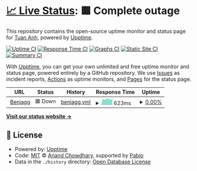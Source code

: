 # [📈 Live Status](https://uptime.benjagg.dev): <!--live status--> **🟥 Complete outage**

This repository contains the open-source uptime monitor and status page for [Tuan Anh](https://www.linkedin.com/in/nttanh6299/), powered by [Upptime](https://github.com/upptime/upptime).

[![Uptime CI](https://github.com/nttanh6299/uptime/workflows/Uptime%20CI/badge.svg)](https://github.com/nttanh6299/uptime/actions?query=workflow%3A%22Uptime+CI%22)
[![Response Time CI](https://github.com/nttanh6299/uptime/workflows/Response%20Time%20CI/badge.svg)](https://github.com/nttanh6299/uptime/actions?query=workflow%3A%22Response+Time+CI%22)
[![Graphs CI](https://github.com/nttanh6299/uptime/workflows/Graphs%20CI/badge.svg)](https://github.com/nttanh6299/uptime/actions?query=workflow%3A%22Graphs+CI%22)
[![Static Site CI](https://github.com/nttanh6299/uptime/workflows/Static%20Site%20CI/badge.svg)](https://github.com/nttanh6299/uptime/actions?query=workflow%3A%22Static+Site+CI%22)
[![Summary CI](https://github.com/nttanh6299/uptime/workflows/Summary%20CI/badge.svg)](https://github.com/nttanh6299/uptime/actions?query=workflow%3A%22Summary+CI%22)

With [Upptime](https://upptime.js.org), you can get your own unlimited and free uptime monitor and status page, powered entirely by a GitHub repository. We use [Issues](https://github.com/nttanh6299/uptime/issues) as incident reports, [Actions](https://github.com/nttanh6299/uptime/actions) as uptime monitors, and [Pages](https://uptime.benjagg.dev) for the status page.

<!--start: status pages-->
<!-- This summary is generated by Upptime (https://github.com/upptime/upptime) -->
<!-- Do not edit this manually, your changes will be overwritten -->
<!-- prettier-ignore -->
| URL | Status | History | Response Time | Uptime |
| --- | ------ | ------- | ------------- | ------ |
| <img alt="" src="https://icons.duckduckgo.com/ip3/www.benjagg.dev.ico" height="13"> [Benjagg](https://www.benjagg.dev) | 🟥 Down | [benjagg.yml](https://github.com/nttanh6299/uptime/commits/HEAD/history/benjagg.yml) | <details><summary><img alt="Response time graph" src="./graphs/benjagg/response-time-week.png" height="20"> 623ms</summary><br><a href="https://uptime.benjagg.dev/history/benjagg"><img alt="Response time 608" src="https://img.shields.io/endpoint?url=https%3A%2F%2Fraw.githubusercontent.com%2Fnttanh6299%2Fuptime%2FHEAD%2Fapi%2Fbenjagg%2Fresponse-time.json"></a><br><a href="https://uptime.benjagg.dev/history/benjagg"><img alt="24-hour response time 636" src="https://img.shields.io/endpoint?url=https%3A%2F%2Fraw.githubusercontent.com%2Fnttanh6299%2Fuptime%2FHEAD%2Fapi%2Fbenjagg%2Fresponse-time-day.json"></a><br><a href="https://uptime.benjagg.dev/history/benjagg"><img alt="7-day response time 623" src="https://img.shields.io/endpoint?url=https%3A%2F%2Fraw.githubusercontent.com%2Fnttanh6299%2Fuptime%2FHEAD%2Fapi%2Fbenjagg%2Fresponse-time-week.json"></a><br><a href="https://uptime.benjagg.dev/history/benjagg"><img alt="30-day response time 606" src="https://img.shields.io/endpoint?url=https%3A%2F%2Fraw.githubusercontent.com%2Fnttanh6299%2Fuptime%2FHEAD%2Fapi%2Fbenjagg%2Fresponse-time-month.json"></a><br><a href="https://uptime.benjagg.dev/history/benjagg"><img alt="1-year response time 608" src="https://img.shields.io/endpoint?url=https%3A%2F%2Fraw.githubusercontent.com%2Fnttanh6299%2Fuptime%2FHEAD%2Fapi%2Fbenjagg%2Fresponse-time-year.json"></a></details> | <details><summary><a href="https://uptime.benjagg.dev/history/benjagg">0.00%</a></summary><a href="https://uptime.benjagg.dev/history/benjagg"><img alt="All-time uptime 47.05%" src="https://img.shields.io/endpoint?url=https%3A%2F%2Fraw.githubusercontent.com%2Fnttanh6299%2Fuptime%2FHEAD%2Fapi%2Fbenjagg%2Fuptime.json"></a><br><a href="https://uptime.benjagg.dev/history/benjagg"><img alt="24-hour uptime 0.00%" src="https://img.shields.io/endpoint?url=https%3A%2F%2Fraw.githubusercontent.com%2Fnttanh6299%2Fuptime%2FHEAD%2Fapi%2Fbenjagg%2Fuptime-day.json"></a><br><a href="https://uptime.benjagg.dev/history/benjagg"><img alt="7-day uptime 0.00%" src="https://img.shields.io/endpoint?url=https%3A%2F%2Fraw.githubusercontent.com%2Fnttanh6299%2Fuptime%2FHEAD%2Fapi%2Fbenjagg%2Fuptime-week.json"></a><br><a href="https://uptime.benjagg.dev/history/benjagg"><img alt="30-day uptime 44.67%" src="https://img.shields.io/endpoint?url=https%3A%2F%2Fraw.githubusercontent.com%2Fnttanh6299%2Fuptime%2FHEAD%2Fapi%2Fbenjagg%2Fuptime-month.json"></a><br><a href="https://uptime.benjagg.dev/history/benjagg"><img alt="1-year uptime 47.05%" src="https://img.shields.io/endpoint?url=https%3A%2F%2Fraw.githubusercontent.com%2Fnttanh6299%2Fuptime%2FHEAD%2Fapi%2Fbenjagg%2Fuptime-year.json"></a></details>

<!--end: status pages-->

[**Visit our status website →**](https://uptime.benjagg.dev)

## 📄 License

- Powered by: [Upptime](https://github.com/upptime/upptime)
- Code: [MIT](./LICENSE) © [Anand Chowdhary](https://anandchowdhary.com), supported by [Pabio](https://pabio.com)
- Data in the `./history` directory: [Open Database License](https://opendatacommons.org/licenses/odbl/1-0/)

